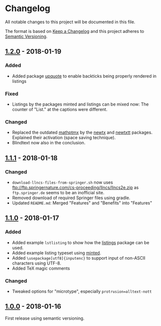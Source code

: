 # Changelog

All notable changes to this project will be documented in this file.

The format is based on [Keep a Changelog](http://keepachangelog.com/)
and this project adheres to [Semantic Versioning](http://semver.org/).

## [1.2.0] - 2018-01-19

### Added
- Added package [upquote](https://www.ctan.org/pkg/upquote) to enable backticks being properly rendered in listings

### Fixed
- Listings by the packages minted and listings can be mixed now: The counter of "List." at the captions were different.

### Changed
- Replaced the outdated [mathptmx](https://ctan.org/pkg/mathptmx) by the [newtx](https://ctan.org/pkg/newtx) and [newtxtt](https://ctan.org/pkg/newtxtt) packages.
  Explained their activation (space saving technique).
- Blindtext now also in the conclusion.

## [1.1.1] - 2018-01-18

### Changed
- `download-llncs-files-from-springer.sh` now uses <ftp://ftp.springernature.com/cs-proceeding/llncs/llncs2e.zip> as `ftp.springer.de` seems to be an inofficial site.
- Removed download of required Springer files using gradle.
- Updated `README.md`: Merged "Features" and "Benefits" into "Features"

## [1.1.0] - 2018-01-17

### Added
- Added example `lstlisting` to show how the [listings](https://www.ctan.org/pkg/listings) package can be used.
- Added example listing typeset using [minted](https://github.com/gpoore/minted).
- Added `\usepackage[utf8]{inputenc}` to support input of non-ASCII characters using UTF-8.
- Added TeX magic comments

### Changed
- Tweaked options for "microtype", especially `protrusion=alltext-nott`

## [1.0.0] - 2018-01-16

First release using semantic versioning.

[Unreleased]: https://github.com/latextemplates/LNCS/compare/1.2.0...HEAD
[1.2.0]: https://github.com/latextemplates/LNCS/compare/1.1.1...1.2.0
[1.1.1]: https://github.com/latextemplates/LNCS/compare/1.1.0...1.1.1
[1.1.0]: https://github.com/latextemplates/LNCS/compare/1.0.0...1.1.0
[1.0.0]: https://github.com/latextemplates/LNCS/releases/tag/1.0.0
